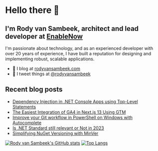 # Hello there 👋

## I'm Rody van Sambeek, architect and lead developer at [EnableNow](https://www.enablenow.nl)

I'm passionate about technology, and as an experienced developer with over 20 years of experience, I have built a reputation for designing and implementing robust, scalable applications. 

- 📰 I blog at [rodyvansambeek.com](https://www.rodyvansambeek.com)
- 📣 I tweet things at [@rodyvansambeek](https://www.twitter.com/rodyvansambeek)

## Recent blog posts
<!--START_SECTION:posts-->
* [Dependency Injection in .NET Console Apps using Top-Level Statements](https:&#x2F;&#x2F;www.rodyvansambeek.com&#x2F;blog&#x2F;di-dotnet-console-apps)
* [The Easiest Integration of GA4 in Next.js 13 Using GTM](https:&#x2F;&#x2F;www.rodyvansambeek.com&#x2F;blog&#x2F;easiest-ga4-integration-nextjs-13-gtm-guide)
* [Improve your Git workflow in PowerShell on Windows with Autocomplete](https:&#x2F;&#x2F;www.rodyvansambeek.com&#x2F;blog&#x2F;git-autocomplete-powershell-magic)
* [Is .NET Standard still relevant or Not in 2023](https:&#x2F;&#x2F;www.rodyvansambeek.com&#x2F;blog&#x2F;net-standard-or-not-in-2023)
* [Simplifying NuGet Versioning with MinVer](https:&#x2F;&#x2F;www.rodyvansambeek.com&#x2F;blog&#x2F;simplifying-nuget-versioning-with-minver)
<!--END_SECTION:posts-->

[![Rody van Sambeek's GitHub stats](https://github-readme-stats-gules-three.vercel.app/api?username=rodyvansambeek&show_icons=true)](https://github-readme-stats-gules-three.vercel.app/api?username=rodyvansambeek&show_icons=true)
[![Top Langs](https://github-readme-stats.vercel.app/api/top-langs/?username=rodyvansambeek)](https://github.com/anuraghazra/github-readme-stats)

<!--
**rodyvansambeek/rodyvansambeek** is a ✨ _special_ ✨ repository because its `README.md` (this file) appears on your GitHub profile.

Here are some ideas to get you started:

- 🔭 I’m currently working on ...
- 🌱 I’m currently learning ...
- 👯 I’m looking to collaborate on ...
- 🤔 I’m looking for help with ...
- 💬 Ask me about ...
- 📫 How to reach me: ...
- 😄 Pronouns: ...
- ⚡ Fun fact: ...
-->
